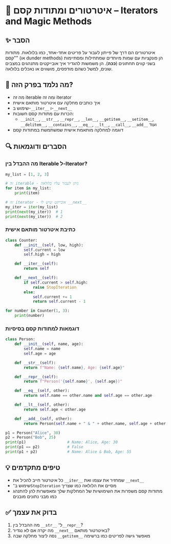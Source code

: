 # 📘 איטרטורים ומתודות קסם – Iterators and Magic Methods

## ✨ הסבר

איטרטורים הם דרך של פייתון לעבור על פריטים אחד-אחד, כמו בלולאות. מתודות "קסם" (או dunder methods) הן פונקציות עם שמות מיוחדים שמתחילות ומסתיימות בשני קווים תחתונים (____ככה____). הן משמשות להגדיר איך אובייקטים מתנהגים במצבים שונים, למשל כשהם מודפסים, מושווים או נאכלים בלולאה.

## 🧠 מה נלמד בפרק הזה?
- מה זה iterable ומה זה iterator
- איך כותבים מחלקה עם איטרטור מותאם אישית
- שימוש ב-`__iter__` ו-`__next__`
- הכרות עם מתודות קסם חשובות:
  - `__init__`, `__str__`, `__repr__`, `__len__`, `__getitem__`, `__setitem__`, `__delitem__`, `__contains__`, `__eq__`, `__lt__`, `__call__`, `__add__` ועוד
- דוגמה למחלקה מותאמת אישית שמשתמשת במתודות קסם

## 🔍 הסברים ודוגמאות

### מה ההבדל בין Iterable ל-Iterator?
```python
my_list = [1, 2, 3]

# זה iterable - ניתן לעבור עליו בלולאה
for item in my_list:
    print(item)

# זה iterator - אובייקט שיש לו __next__
my_iter = iter(my_list)
print(next(my_iter))  # 1
print(next(my_iter))  # 2
```

### כתיבת איטרטור מותאם אישית
```python
class Counter:
    def __init__(self, low, high):
        self.current = low
        self.high = high

    def __iter__(self):
        return self

    def __next__(self):
        if self.current > self.high:
            raise StopIteration
        else:
            self.current += 1
            return self.current - 1

for number in Counter(1, 3):
    print(number)
```

### דוגמאות למתודות קסם בסיסיות
```python
class Person:
    def __init__(self, name, age):
        self.name = name
        self.age = age

    def __str__(self):
        return f"Name: {self.name}, Age: {self.age}"

    def __repr__(self):
        return f"Person('{self.name}', {self.age})"

    def __eq__(self, other):
        return self.name == other.name and self.age == other.age

    def __lt__(self, other):
        return self.age < other.age

    def __add__(self, other):
        return Person(self.name + " & " + other.name, self.age + other.age)

p1 = Person("Alice", 30)
p2 = Person("Bob", 25)
print(p1)                  # Name: Alice, Age: 30
print(p1 == p2)            # False
print(p1 + p2)             # Name: Alice & Bob, Age: 55
```

## 💡 טיפים מתקדמים
- כל איטרטור חייב להכיל את `__iter__` שמחזיר את עצמו ואת `__next__`
- שימוש ב־`StopIteration` מסיים את הלולאה כמו שצריך
- מתודות קסם משפרות את השימושיות של המחלקות שלך ומאפשרות להן להתנהג כמו מבני נתונים מובנים

## ✅ בדוק את עצמך
1. מה ההבדל בין `__str__` ל־`__repr__`?
2. מה יקרה אם לא נגדיר `__next__` באיטרטור מותאם?
3. נסה ליצור מחלקה שבה `__getitem__` מאפשר גישה לפריטים כמו ברשימה
